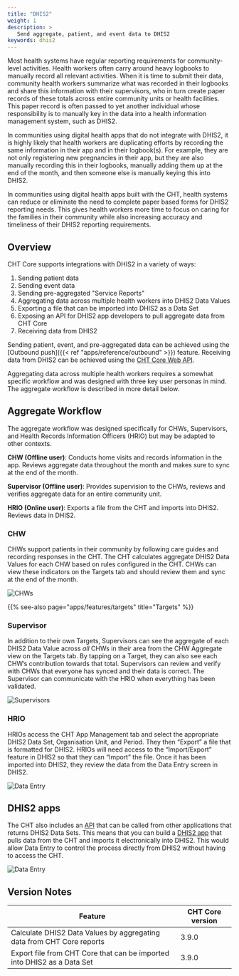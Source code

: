```yaml
---
title: "DHIS2"
weight: 1
description: >
   Send aggregate, patient, and event data to DHIS2
keywords: dhis2
---
```


Most health systems have regular reporting requirements for community-level activities. Health workers often carry around heavy logbooks to manually record all relevant activities. When it is time to submit their data, community health workers summarize what was recorded in their logbooks and share this information with their supervisors, who in turn create paper records of these totals across entire community units or health facilities. This paper record is often passed to yet another individual whose responsibility is to manually key in the data into a health information management system, such as DHIS2.

In communities using digital health apps that do not integrate with DHIS2, it is highly likely that health workers are duplicating efforts by recording the same information in their app and in their logbook(s).  For example, they are not only registering new pregnancies in their app, but they are also manually recording this in their logbooks, manually adding them up at the end of the month, and then someone else is manually keying this into DHIS2.

In communities using digital health apps built with the CHT, health systems can reduce or eliminate the need to complete paper based forms for DHIS2 reporting needs. This gives health workers more time to focus on caring for the families in their community while also increasing accuracy and timeliness of their DHIS2 reporting requirements.

## Overview

CHT Core supports integrations with DHIS2 in a variety of ways:

1. Sending patient data
2. Sending event data
3. Sending pre-aggregated "Service Reports"
4. Aggregating data across multiple health workers into DHIS2 Data Values
5. Exporting a file that can be imported into DHIS2 as a Data Set
6. Exposing an API for DHIS2 app developers to pull aggregate data from CHT Core
7. Receiving data from DHIS2

Sending patient, event, and pre-aggregated data can be achieved using the [Outbound push]({{< ref "apps/reference/outbound" >}}) feature. Receiving data from DHIS2 can be achieved using the [CHT Core Web API](https://github.com/medic/cht-core/tree/master/api). 

Aggregating data across multiple health workers requires a somewhat specific workflow and was designed with three key user personas in mind. The aggregate workflow is described in more detail below.

## Aggregate Workflow

The aggregate workflow was designed specifically for CHWs, Supervisors, and Health Records Information Officers (HRIO) but may be adapted to other contexts. 

**CHW (Offline user)**: Conducts home visits and records information in the app. Reviews aggregate data throughout the month and makes sure to sync at the end of the month.

**Supervisor (Offline user)**: Provides supervision to the CHWs, reviews and verifies aggregate data for an entire community unit.

**HRIO (Online user)**: Exports a file from the CHT and imports into DHIS2. Reviews data in DHIS2.

### CHW

CHWs support patients in their community by following care guides and recording responses in the CHT. The CHT calculates aggregate DHIS2 Data Values for each CHW based on rules configured in the CHT. CHWs can view these indicators on the Targets tab and should review them and sync at the end of the month.

![CHWs](chw.png "Feature Overview CHWs")

{{% see-also page="apps/features/targets" title="Targets" %}}

### Supervisor

In addition to their own Targets, Supervisors can see the aggregate of each DHIS2 Data Value across *all* CHWs in their area from the CHW Aggregate view on the Targets tab. By tapping on a Target, they can also see each CHW’s contribution towards that total. Supervisors can review and verify with CHWs that everyone has synced and their data is correct. The Supervisor can communicate with the HRIO when everything has been validated.

![Supervisors](supervisor.png "Feature Overview Supervisors")

### HRIO

HRIOs access the CHT App Management tab and select the appropriate DHIS2 Data Set, Organisation Unit, and Period.  They then “Export” a file that is formatted for DHIS2. HRIOs will need access to the “Import/Export” feature in DHIS2 so that they can “Import” the file. Once it has been imported into DHIS2, they review the data from the Data Entry screen in DHIS2.

![Data Entry](data-entry-1.png "Feature Overview Data Entry 1")


## DHIS2 apps

The CHT also includes an [API](https://github.com/medic/cht-core/tree/master/api#get-apiv2exportdhis) that can be called from other applications that returns DHIS2 Data Sets. This means that you can build a [DHIS2 app](https://docs.dhis2.org/master/en/developer/html/apps_creating_apps.html) that pulls data from the CHT and imports it electronically into DHIS2. This would allow Data Entry to control the process directly from DHIS2 without having to access the CHT.

![Data Entry](data-entry-2.png "Feature Overview Data Entry 2")

## Version Notes

|Feature|CHT Core version|
|---|---|
|Calculate DHIS2 Data Values by aggregating data from CHT Core reports |3.9.0|
|Export file from CHT Core that can be imported into DHIS2 as a Data Set|3.9.0|